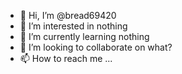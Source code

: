 - 👋 Hi, I’m @bread69420
- 👀 I’m interested in nothing
- 🌱 I’m currently learning nothing
- 💞️ I’m looking to collaborate on what?
- 📫 How to reach me ...

<!---
bread69420/bread69420 is a ✨ special ✨ repository because its `README.md` (this file) appears on your GitHub profile.
You can click the Preview link to take a look at your changes.
--->
